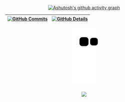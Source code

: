 
 <div align="center" > 
 
   [![Ashutosh's github activity graph](https://github-readme-activity-graph.cyclic.app/graph?username=Aldcejam&bg_color=red&color=bd93f9&line=bd93f9&point=f1f5f9&area=true&hide_border=true)](https://github.com/ashutosh00710/github-readme-activity-graph)

 | [![GitHub Commits](http://github-profile-summary-cards.vercel.app/api/cards/productive-time?username=Aldcejam&theme=dracula&utcOffset=-3)](https://github.com/vn7n24fzkq/github-profile-summary-cards) | [![GitHub Details](http://github-profile-summary-cards.vercel.app/api/cards/profile-details?username=Aldcejam&theme=dracula)](https://github.com/vn7n24fzkq/github-profile-summary-cards) |  
 | ----------- | ----------- |
  
 
   ![Snake animation](https://github.com/Aldcejam/Aldcejam/blob/output/github-contribution-grid-snake.svg)
  

  
 



 

  



 
 
 






 
  
  

  



 <div style="">
   <div align='center'>
<a height="150em" href="http://www.github.com/Aldcejam">
  <img src="https://github-readme-streak-stats.herokuapp.com/?user=Aldcejam&stroke=bd93f9&background=171717&ring=3382ed&fire=3382ed&currStreakNum=bd93f9&currStreakLabel=3382ed&sideNums=bd93f9&sideLabels=bd93f9&dates=bd93f9&hide_border=true" /></a>
</div>
 </div>
